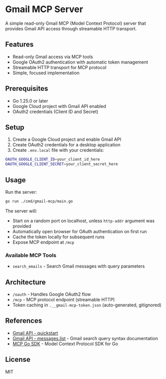 # Gmail MCP Server

A simple read-only Gmail MCP (Model Context Protocol) server that provides Gmail API access through streamable HTTP transport.

## Features

- Read-only Gmail access via MCP tools
- Google OAuth2 authentication with automatic token management
- Streamable HTTP transport for MCP protocol
- Simple, focused implementation

## Prerequisites

- Go 1.25.0 or later
- Google Cloud project with Gmail API enabled
- OAuth2 credentials (Client ID and Secret)

## Setup

1. Create a Google Cloud project and enable Gmail API
2. Create OAuth2 credentials for a desktop application
3. Create `.env.local` file with your credentials:

```bash
OAUTH_GOOGLE_CLIENT_ID=your_client_id_here
OAUTH_GOOGLE_CLIENT_SECRET=your_client_secret_here
```

## Usage

Run the server:

```bash
go run ./cmd/gmail-mcp/main.go
```

The server will:
- Start on a random port on localhost, unless `http-addr` argument was provided
- Automatically open browser for OAuth authentication on first run
- Cache the token locally for subsequent runs
- Expose MCP endpoint at `/mcp`

### Available MCP Tools

- `search_emails` - Search Gmail messages with query parameters

## Architecture

- `/oauth` - Handles Google OAuth2 flow
- `/mcp` - MCP protocol endpoint (streamable HTTP)
- Token caching in `.__gmail-mcp-token.json` (auto-generated, gitignored)

## References

- [Gmail API - quickstart](https://developers.google.com/workspace/gmail/api/quickstart/go)
- [Gmail API - messages.list](https://developers.google.com/workspace/gmail/api/reference/rest/v1/users.messages/list) - Gmail search query syntax documentation
- [MCP Go SDK](https://pkg.go.dev/github.com/modelcontextprotocol/go-sdk/mcp) - Model Context Protocol SDK for Go

## License

MIT
